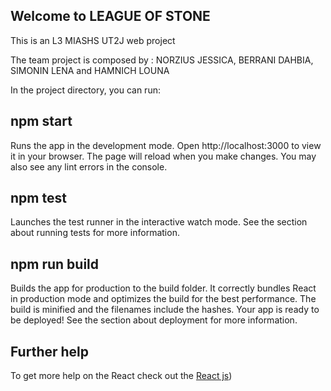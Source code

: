 ## Welcome to LEAGUE OF STONE

This is an L3 MIASHS UT2J web project

The team project is composed by : NORZIUS JESSICA, BERRANI DAHBIA,  SIMONIN LENA and HAMNICH LOUNA

In the project directory, you can run:

## npm start

Runs the app in the development mode.
Open http://localhost:3000 to view it in your browser.
The page will reload when you make changes.
You may also see any lint errors in the console.

## npm test

Launches the test runner in the interactive watch mode.
See the section about running tests for more information.

## npm run build
Builds the app for production to the build folder.
It correctly bundles React in production mode and optimizes the build for the best performance.
The build is minified and the filenames include the hashes.
Your app is ready to be deployed!
See the section about deployment for more information.

## Further help

To get more help on the React  check out the [React js](https://github.com/facebook/react/blob/main/README.md))